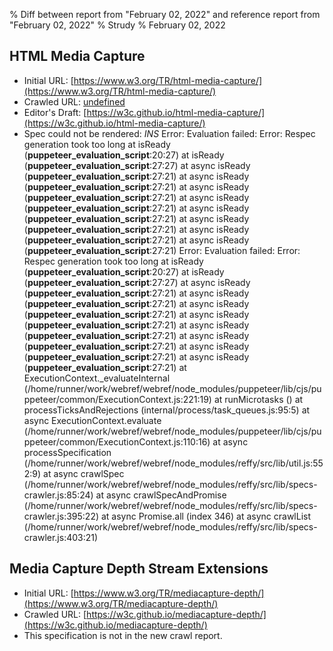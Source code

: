 % Diff between report from "February 02, 2022" and reference report from "February 02, 2022"
% Strudy
% February 02, 2022

## HTML Media Capture

- Initial URL: [https://www.w3.org/TR/html-media-capture/](https://www.w3.org/TR/html-media-capture/)
- Crawled URL: [undefined](undefined)
- Editor's Draft: [https://w3c.github.io/html-media-capture/](https://w3c.github.io/html-media-capture/)
- Spec could not be rendered: *INS* Error: Evaluation failed: Error: Respec generation took too long
    at isReady (__puppeteer_evaluation_script__:20:27)
    at isReady (__puppeteer_evaluation_script__:27:27)
    at async isReady (__puppeteer_evaluation_script__:27:21)
    at async isReady (__puppeteer_evaluation_script__:27:21)
    at async isReady (__puppeteer_evaluation_script__:27:21)
    at async isReady (__puppeteer_evaluation_script__:27:21)
    at async isReady (__puppeteer_evaluation_script__:27:21)
    at async isReady (__puppeteer_evaluation_script__:27:21)
    at async isReady (__puppeteer_evaluation_script__:27:21)
    at async isReady (__puppeteer_evaluation_script__:27:21) Error: Evaluation failed: Error: Respec generation took too long
    at isReady (__puppeteer_evaluation_script__:20:27)
    at isReady (__puppeteer_evaluation_script__:27:27)
    at async isReady (__puppeteer_evaluation_script__:27:21)
    at async isReady (__puppeteer_evaluation_script__:27:21)
    at async isReady (__puppeteer_evaluation_script__:27:21)
    at async isReady (__puppeteer_evaluation_script__:27:21)
    at async isReady (__puppeteer_evaluation_script__:27:21)
    at async isReady (__puppeteer_evaluation_script__:27:21)
    at async isReady (__puppeteer_evaluation_script__:27:21)
    at async isReady (__puppeteer_evaluation_script__:27:21)
    at ExecutionContext._evaluateInternal (/home/runner/work/webref/webref/node_modules/puppeteer/lib/cjs/puppeteer/common/ExecutionContext.js:221:19)
    at runMicrotasks (<anonymous>)
    at processTicksAndRejections (internal/process/task_queues.js:95:5)
    at async ExecutionContext.evaluate (/home/runner/work/webref/webref/node_modules/puppeteer/lib/cjs/puppeteer/common/ExecutionContext.js:110:16)
    at async processSpecification (/home/runner/work/webref/webref/node_modules/reffy/src/lib/util.js:552:9)
    at async crawlSpec (/home/runner/work/webref/webref/node_modules/reffy/src/lib/specs-crawler.js:85:24)
    at async crawlSpecAndPromise (/home/runner/work/webref/webref/node_modules/reffy/src/lib/specs-crawler.js:395:22)
    at async Promise.all (index 346)
    at async crawlList (/home/runner/work/webref/webref/node_modules/reffy/src/lib/specs-crawler.js:403:21)


## Media Capture Depth Stream Extensions

- Initial URL: [https://www.w3.org/TR/mediacapture-depth/](https://www.w3.org/TR/mediacapture-depth/)
- Crawled URL: [https://w3c.github.io/mediacapture-depth/](https://w3c.github.io/mediacapture-depth/)
- This specification is not in the new crawl report.



